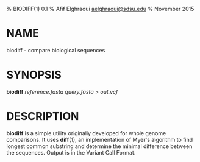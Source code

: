 % BIODIFF(1) 0.1
% Afif Elghraoui <aelghraoui@sdsu.edu>
% November 2015

# NAME

biodiff - compare biological sequences

# SYNOPSIS

**biodiff** *reference.fasta* *query.fasta* > *out.vcf*

# DESCRIPTION

**biodiff** is a simple utility originally developed for whole genome
comparisons. It uses **diff**(1), an implementation of Myer's
algorithm to find longest common substring and determine the minimal difference
between the sequences. Output is in the Variant Call Format.

